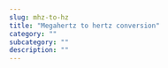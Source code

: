 ```yaml
---
slug: mhz-to-hz
title: "Megahertz to hertz conversion"
category: ""
subcategory: ""
description: ""
---
```


